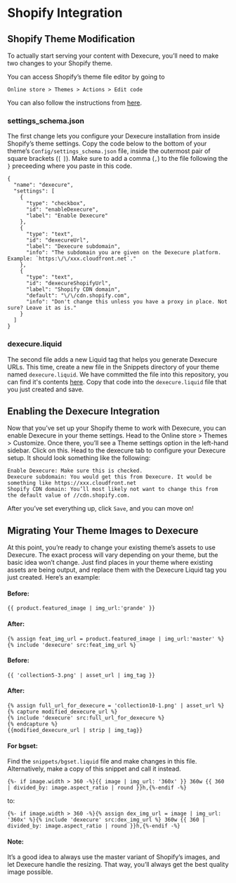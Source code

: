# Shopify Integration

## Shopify Theme Modification

To actually start serving your content with Dexecure, you’ll need to make two changes to your Shopify theme.

You can access Shopify’s theme file editor by going to

`Online store > Themes > Actions > Edit code`

You can also follow the instructions from [here](https://help.shopify.com/themes/customization).

### settings_schema.json

The first change lets you configure your Dexecure installation from inside Shopify’s theme settings. Copy the code below to the bottom of your theme’s `Config/settings_schema.json` file, inside the outermost pair of square brackets (`[` `]`). Make sure to add a comma (`,`) to the file following the `}` preceeding where you paste in this code.

```
{
  "name": "dexecure",
  "settings": [
    {
      "type": "checkbox",
      "id": "enableDexecure",
      "label": "Enable Dexecure"
    },
    {
      "type": "text",
      "id": "dexecureUrl",
      "label": "Dexecure subdomain",
      "info": "The subdomain you are given on the Dexecure platform. Example: `https:\/\/xxx.cloudfront.net`."
    },
    {
      "type": "text",
      "id": "dexecureShopifyUrl",
      "label": "Shopify CDN domain",
      "default": "\/\/cdn.shopify.com",
      "info": "Don't change this unless you have a proxy in place. Not sure? Leave it as is."
    }
  ]
}
```

### dexecure.liquid

The second file adds a new Liquid tag that helps you generate Dexecure URLs. This time, create a new file in the Snippets directory of your theme named `dexecure.liquid`. We have committed the file into this repository, you can find it's contents [here](https://raw.githubusercontent.com/Dexter-JS/shopify-plugin/master/dexecure.liquid?token=AAvS63ervggjpTvYrz2yIi295AyBhNLPks5Xvt7HwA%3D%3D#). Copy that code into the `dexecure.liquid` file that you just created and save.

## Enabling the Dexecure Integration

Now that you’ve set up your Shopify theme to work with Dexecure, you can enable Dexecure in your theme settings. Head to the Online store > Themes > Customize. Once there, you’ll see a Theme settings option in the left-hand sidebar. Click on this. Head to the dexecure tab to configure your Dexecure setup. It should look something like the following:

```
Enable Dexecure: Make sure this is checked.
Dexecure subdomain: You would get this from Dexecure. It would be something like https://xxx.cloudfront.net
Shopify CDN domain: You’ll most likely not want to change this from the default value of //cdn.shopify.com.
```

After you’ve set everything up, click `Save`, and you can move on!

## Migrating Your Theme Images to Dexecure

At this point, you’re ready to change your existing theme’s assets to use Dexecure. The exact process will vary depending on your theme, but the basic idea won’t change. Just find places in your theme where existing assets are being output, and replace them with the Dexecure Liquid tag you just created. Here’s an example:

#### Before:
```
{{ product.featured_image | img_url:'grande' }}
```
#### After:
```
{% assign feat_img_url = product.featured_image | img_url:'master' %}
{% include 'dexecure' src:feat_img_url %}
```
#### Before:
```
{{ 'collection5-3.png' | asset_url | img_tag }}
```
#### After:
```
{% assign full_url_for_dexecure = 'collection10-1.png' | asset_url %}
{% capture modified_dexecure_url %}
{% include 'dexecure' src:full_url_for_dexecure %}
{% endcapture %}
{{modified_dexecure_url | strip | img_tag}}
```
#### For bgset:
Find the `snippets/bgset.liquid` file and make changes in this file. Alternatively, make a copy of this snippet and call it instead.
```
{%- if image.width > 360 -%}{{ image | img_url: '360x' }} 360w {{ 360 | divided_by: image.aspect_ratio | round }}h,{%-endif -%}
```
to:
```
{%- if image.width > 360 -%}{% assign dex_img_url = image | img_url: '360x' %}{% include 'dexecure' src:dex_img_url %} 360w {{ 360 | divided_by: image.aspect_ratio | round }}h,{%-endif -%}
```
#### Note:
It’s a good idea to always use the master variant of Shopify’s images, and let Dexecure handle the resizing. That way, you’ll always get the best quality image possible.
